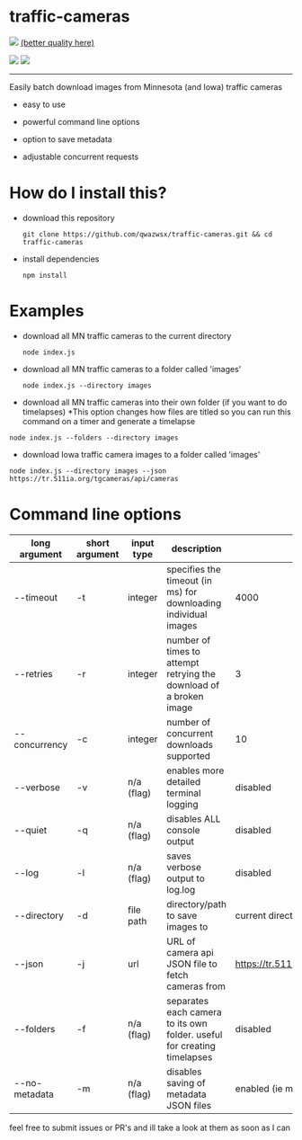 
# traffic-cameras

![](timelapse_sample.gif) [(better quality here)](https://streamable.com/6k16v)

![](https://i.imgur.com/VXoEXl1.jpg) ![](https://i.imgur.com/4wrGfgo.jpg) 

-----



Easily batch download images from Minnesota (and Iowa) traffic cameras

* easy to use

* powerful command line options

* option to save metadata

* adjustable concurrent requests


# How do I install this?

* download this repository 

  `git clone https://github.com/qwazwsx/traffic-cameras.git && cd traffic-cameras`
  
* install dependencies 

  `npm install`
  
  
# Examples

* download all MN traffic cameras to the current directory

  `node index.js`

* download all MN traffic cameras to a folder called 'images'
  
  `node index.js --directory images`

* download all MN traffic cameras into their own folder (if you want to do timelapses) \*This option changes how files are titled so you can run this command on a timer and generate a timelapse

`node index.js --folders --directory images`

* download Iowa traffic camera images to a folder called 'images'

`node index.js --directory images --json https://tr.511ia.org/tgcameras/api/cameras`



# Command line options

| long argument | short argument | input type | description                                                              | default                                    |
|---------------|----------------|------------|--------------------------------------------------------------------------|--------------------------------------------|
| --timeout     | -t             | integer    | specifies the timeout (in ms) for downloading individual images          | 4000                                       |
| --retries     | -r             | integer    | number of times to attempt retrying the download of a broken image       | 3                                          |
| --concurrency | -c             | integer    | number of concurrent downloads supported                                   | 10                                         |
| --verbose     | -v             | n/a (flag) | enables more detailed terminal logging                                   | disabled                                   |
| --quiet       | -q             | n/a (flag) | disables ALL console output                                              | disabled                                   |
| --log         | -l             | n/a (flag) | saves verbose output to log.log                                          | disabled                                   |
| --directory   | -d             | file path  | directory/path to save images to                                         | current directory                          |
| --json        | -j             | url        | URL of camera api JSON file to fetch cameras from                        | https://tr.511mn.org/tgcameras/api/cameras |y
| --folders     | -f             | n/a (flag) | separates each camera to its own folder. useful for creating timelapses  | disabled                                   |
| --no-metadata | -m             | n/a (flag) | disables saving of metadata JSON files                                   | enabled (ie metadata is saved)             |





feel free to submit issues or PR's and ill take a look at them as soon as I can
